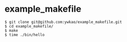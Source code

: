 # example_makefile

```
$ git clone git@github.com:ywkao/example_makefile.git
$ cd example_makefile/
$ make
$ time ./bin/hello
```
